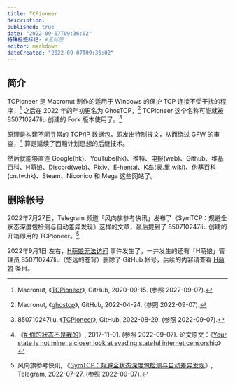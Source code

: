 ```yaml
---
title: TCPioneer
description:
published: true
date: "2022-09-07T09:36:02"
特殊标签标记: #无标签
editor: markdown
dateCreated: "2022-09-07T09:36:02"
---
```


## 简介

TCPioneer 是 Macronut 制作的适用于 Windows 的保护 TCP 连接不受干扰的程序，[^Macronut_TCPioneer] 之后在 2022 年的年初更名为 GhosTCP，[^macronut_ghostcp] TCPioneer 这个名称可能就被 850710247liu 创建的 Fork 版本使用了。[^850710247liu_TCPioneer]

[^Macronut_TCPioneer]: Macronut, 《[TCPioneer](https://web.archive.org/web/20200915135543/https://github.com/Macronut/TCPioneer)》, GitHub, 2020-09-15. (参照 2022-09-07).

[^macronut_ghostcp]: Macronut, 《[ghostcp](https://web.archive.org/web/20220424044513/https://github.com/macronut/ghostcp)》, GitHub, 2022-04-24. (参照 2022-09-07).

[^850710247liu_TCPioneer]: 850710247liu, 《[TCPioneer](https://web.archive.org/web/20220829130731/https://github.com/850710247liu/TCPioneer)》, GitHub, 2022-08-29. (参照 2022-09-07).

原理是构建不同寻常的 TCP/IP 数据包，即发出特制报文，从而绕过 GFW 的审查，[^Your_State_is_Not_Mine_zh_CN] 算是延续了西厢计划思想的后继技术。

[^Your_State_is_Not_Mine_zh_CN]: 《[# 你的状态不是我的](https://web.archive.org/web/20220806091341/https://rentry.co/Your_State_is_Not_Mine_zh_CN)》, 2017-11-01. (参照 2022-09-07). 论文原文：《[Your state is not mine: a closer look at evading stateful internet censorship](https://dl.acm.org/doi/10.1145/3131365.3131374)》

然后就能够直连 Google(hk)、YouTube(hk)、推特、电报(web)、Github、维基百科、H萌娘、Discord(web)、Pixiv、E-hentai、K岛(表.里.wiki)、伪基百科(cn.tw.hk)、Steam、Niconico 和 Mega 这些网站了。

## 删除帐号

2022年7月27日，Telegram 频道「风向旗参考快讯」发布了《SymTCP：规避全状态深度包检测与自动差异发现》这样的文章，最后提到了 850710247liu 创建的开箱即用的 TCPioneer。[^xhqcankao]

[^xhqcankao]: 风向旗参考快讯, 《[SymTCP：规避全状态深度包检测与自动差异发现](https://web.archive.org/web/20220907033917/https://t.me/s/xhqcankao/3316)》, Telegram, 2022-07-27. (参照 2022-09-07).

2022年9月1日 左右，[H萌娘无法访问][] 事件发生了，一并发生的还有「H萌娘」管理员 850710247liu（悠远的苍穹）删除了 GitHub 帐号，后续的内容请查看 [H萌娘][] 条目。

[H萌娘无法访问]: /website/萌娘百科.md#相关网站H萌娘无法访问
[H萌娘]: /website/H萌娘.md
